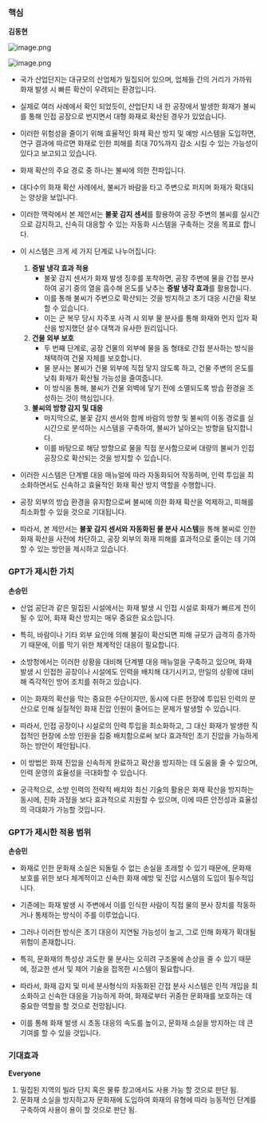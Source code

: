 ### 핵심 ###
**김동현**

![image.png](https://prod-files-secure.s3.us-west-2.amazonaws.com/eecfbe9b-cd37-4aeb-8f72-12e30d1ea373/cc897a2b-6ed0-4722-b340-e0ee027ddf63/image.png)

![image.png](https://prod-files-secure.s3.us-west-2.amazonaws.com/eecfbe9b-cd37-4aeb-8f72-12e30d1ea373/87c0a0d7-9718-4c8b-8c19-a95f9112a75f/image.png)

- 국가 산업단지는 대규모의 산업체가 밀집되어 있으며, 업체들 간의 거리가 가까워 화재 발생 시 빠른 확산이 우려되는 환경입니다. 
- 실제로 여러 사례에서 확인 되었듯이, 산업단지 내 한 공장에서 발생한 화재가 불씨를 통해 인접 공장으로 번지면서 대형 화재로 확산된 경우가 있었습니다. 
- 이러한 위험성을 줄이기 위해 효율적인 화재 확산 방지 및 예방 시스템을 도입하면, 연구 결과에 따르면 화재로 인한 피해를 최대 70%까지 감소 시킬 수 있는 가능성이 있다고 보고되고 있습니다.

- 화재 확산의 주요 경로 중 하나는 불씨에 의한 전파입니다. 
- 대다수의 화재 확산 사례에서, 불씨가 바람을 타고 주변으로 퍼지며 화재가 확대되는 양상을 보입니다. 
- 이러한 맥락에서 본 제안서는 **불꽃 감지 센서**를 활용하여 공장 주변의 불씨를 실시간으로 감지하고, 신속히 대응할 수 있는 자동화 시스템을 구축하는 것을 목표로 합니다.

- 이 시스템은 크게 세 가지 단계로 나누어집니다:
    1. **증발 냉각 효과 적용**
        - 불꽃 감지 센서가 화재 발생 징후를 포착하면, 공장 주변에 물을 간접 분사하여 공기 중의 열을 흡수해 온도를 낮추는 **증발 냉각 효과**를 활용합니다. 
        - 이를 통해 불씨가 주변으로 확산되는 것을 방지하고 초기 대응 시간을 확보할 수 있습니다. 
        - 이는 군 복무 당시 자주포 사격 시 외부 물 분사를 통해 화재와 먼지 입자 확산을 방지했던 살수 대책과 유사한 원리입니다.
    2. **건물 외부 보호**
        - 두 번째 단계로, 공장 건물의 외부에 물을 돔 형태로 간접 분사하는 방식을 채택하여 건물 자체를 보호합니다. 
        - 물 분사는 불씨가 건물 외부에 직접 닿지 않도록 하고, 건물 주변의 온도를 낮춰 화재가 확산될 가능성을 줄여줍니다. 
        - 이 방식을 통해, 불씨가 건물 외벽에 닿기 전에 소멸되도록 방습 환경을 조성하는 것이 핵심입니다.
    3. **불씨의 방향 감지 및 대응**
        - 마지막으로, 불꽃 감지 센서와 함께 바람의 방향 및 불씨의 이동 경로를 실시간으로 분석하는 시스템을 구축하여, 불씨가 날아오는 방향을 탐지합니다. 
        - 이를 바탕으로 해당 방향으로 물을 직접 분사함으로써 대량의 불씨가 인접 공장으로 확산되는 것을 방지할 수 있습니다.

- 이러한 시스템은 단계별 대응 매뉴얼에 따라 자동화되어 작동하며, 인력 투입을 최소화하면서도 신속하고 효율적인 화재 확산 방지 역할을 수행합니다. 
- 공장 외부의 방습 환경을 유지함으로써 불씨에 의한 화재 확산을 억제하고, 피해를 최소화할 수 있을 것으로 기대됩니다.

- 따라서, 본 제안서는 **불꽃 감지 센서와 자동화된 물 분사 시스템**을 통해 불씨로 인한 화재 확산을 사전에 차단하고, 공장 외부의 화재 피해를 효과적으로 줄이는 데 기여할 수 있는 방안을 제시하고 있습니다.

### GPT가 제시한 가치 ###
**손승민**
- 산업 공단과 같은 밀집된 시설에서는 화재 발생 시 인접 시설로 화재가 빠르게 전이될 수 있어, 화재 확산 방지는 매우 중요한 요소입니다. 
- 특히, 바람이나 기타 외부 요인에 의해 불길이 확산되면 피해 규모가 급격히 증가하기 때문에, 이를 막기 위한 체계적인 대응이 필요합니다.

- 소방청에서는 이러한 상황을 대비해 단계별 대응 매뉴얼을 구축하고 있으며, 화재 발생 시 인접한 공장이나 시설에도 인력을 배치해 대기시키고, 만일의 상황에 대비해 즉각적인 방어 조치를 취하고 있습니다. 

- 이는 화재의 확산을 막는 중요한 수단이지만, 동시에 다른 현장에 투입된 인력의 분산으로 인해 실질적인 화재 진압 인원이 줄어드는 문제가 발생할 수 있습니다.

- 따라서, 인접 공장이나 시설로의 인력 투입을 최소화하고, 그 대신 화재가 발생한 직접적인 현장에 소방 인원을 집중 배치함으로써 보다 효과적인 초기 진압을 가능하게 하는 방안이 제안됩니다. 
- 이 방법은 화재 진압을 신속하게 완료하고 확산을 방지하는 데 도움을 줄 수 있으며, 인력 운영의 효율성을 극대화할 수 있습니다.

- 궁극적으로, 소방 인력의 전략적 배치와 최신 기술의 활용은 화재 확산을 방지하는 동시에, 진화 과정을 보다 효과적으로 지원할 수 있으며, 이에 따른 안전성과 효율성의 극대화가 가능할 것입니다.

### GPT가 제시한 적용 범위 ###
**손승민**
- 화재로 인한 문화재 소실은 되돌릴 수 없는 손실을 초래할 수 있기 때문에, 문화재 보호를 위한 보다 체계적이고 신속한 화재 예방 및 진압 시스템의 도입이 필수적입니다. 
- 기존에는 화재 발생 시 주변에서 이를 인식한 사람이 직접 물의 분사 장치를 작동하거나 통제하는 방식이 주를 이루었습니다. 
- 그러나 이러한 방식은 초기 대응이 지연될 가능성이 높고, 그로 인해 화재가 확대될 위험이 존재합니다.

- 특히, 문화재의 특성상 과도한 물 분사는 오히려 구조물에 손상을 줄 수 있기 때문에, 정교한 센서 및 제어 기술을 접목한 시스템이 필요합니다. 

- 따라서, 화재 감지 및 미세 분사형식의 자동화된 간접 분사 시스템은 인적 개입을 최소화하고 신속한 대응을 가능하게 하여, 화재로부터 귀중한 문화재를 보호하는 데 중요한 역할을 할 것으로 전망됩니다. 
- 이를 통해 화재 발생 시 초동 대응의 속도를 높이고, 문화재 소실을 방지하는 데 큰 기여를 할 수 있을 것입니다.

### 기대효과 ###
**Everyone**

1. 밀집된 지역의 빌라 단지 혹은 물류 창고에서도 사용 가능 할 것으로 판단 됨.
2. 문화재 소실을 방지하고자 문화재에 도입하여 화재의 유형에 따라 능동적인 단계를 구축하여 사용이 용이 할 것으로 판단 됨.